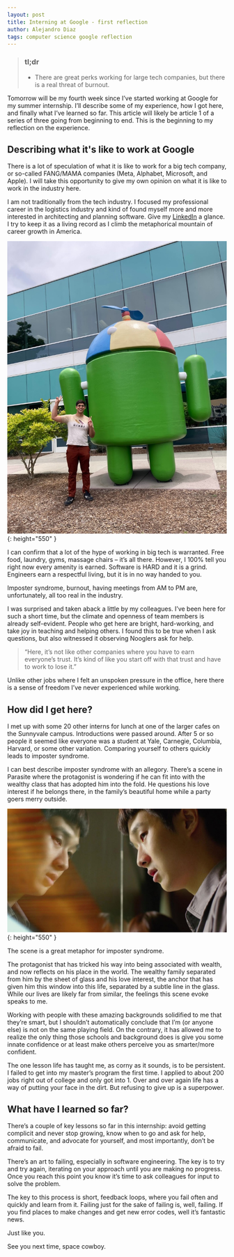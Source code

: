 ```yaml
---
layout: post
title: Interning at Google - first reflection
author: Alejandro Diaz
tags: computer science google reflection
---
```

>### tl;dr
> * There are great perks working for large tech companies, but there is a real threat of burnout. 

Tomorrow will be my fourth week since I’ve started working at Google for my summer internship. I’ll describe some of my experience, how I got here, and finally what I’ve learned so far. This article will likely be article 1 of a series of three going from beginning to end. This is the beginning to my reflection on the experience.

## Describing what it's like to work at Google
There is a lot of speculation of what it is like to work for a big tech company, or so-called FANG/MAMA companies (Meta, Alphabet, Microsoft, and Apple). I will take this opportunity to give my own opinion on what it is like to work in the industry here.

I am not traditionally from the tech industry. I focused my professional career in the logistics industry and kind of found myself more and more interested in architecting and planning software. Give my [LinkedIn](https://www.linkedin.com/in/diazjalejandro/) a glance. I try to keep it as a living record as I climb the metaphorical mountain of career growth in America.

![example image](../assets/images/20220612-interning-at-google-first-reflection/android_selfie.jpg){: height="550" }

I can confirm that a lot of the hype of working in big tech is warranted. Free food, laundry, gyms, massage chairs – it’s all there. However, I 100% tell you right now every amenity is earned. Software is HARD and it is a grind. Engineers earn a respectful living, but it is in no way handed to you.

Imposter syndrome, burnout, having meetings from AM to PM are, unfortunately, all too real in the industry.

I was surprised and taken aback a little by my colleagues. I’ve been here for such a short time, but the climate and openness of team members is already self-evident. People who get here are bright, hard-working, and take joy in teaching and helping others. I found this to be true when I ask questions, but also witnessed it observing Nooglers ask for help. 

> “Here, it’s not like other companies where you have to earn everyone’s trust. It’s kind of like you start off with that trust and have to work to lose it.” 

Unlike other jobs where I felt an unspoken pressure in the office, here there is a sense of freedom I’ve never experienced while working.

## How did I get here?
I met up with some 20 other interns for lunch at one of the larger cafes on the Sunnyvale campus. Introductions were passed around. After 5 or so people it seemed like everyone was a student at Yale, Carnegie, Columbia, Harvard, or some other variation. Comparing yourself to others quickly leads to imposter syndrome.

I can best describe imposter syndrome with an allegory. There’s a scene in Parasite where the protagonist is wondering if he can fit into with the wealthy class that has adopted him into the fold. He questions his love interest if he belongs there, in the family’s beautiful home while a party goers merry outside.

![example image](../assets/images/20220612-interning-at-google-first-reflection/parasite.jpg){: height="550" }

The scene is a great metaphor for imposter syndrome. 

The protagonist that has tricked his way into being associated with wealth, and now reflects on his place in the world. The wealthy family separated from him by the sheet of glass and his love interest, the anchor that has given him this window into this life, separated by a subtle line in the glass. While our lives are likely far from similar, the feelings this scene evoke speaks to me.

Working with people with these amazing backgrounds solidified to me that they’re smart, but I shouldn’t automatically conclude that I’m (or anyone else) is not on the same playing field. On the contrary, it has allowed me to realize the only thing those schools and background does is give you some innate confidence or at least make others perceive you as smarter/more confident.

The one lesson life has taught me, as corny as it sounds, is to be persistent. I failed to get into my master’s program the first time. I applied to about 200 jobs right out of college and only got into 1. Over and over again life has a way of putting your face in the dirt. But refusing to give up is a superpower.

## What have I learned so far?
There’s a couple of key lessons so far in this internship: avoid getting complicit and never stop growing, know when to go and ask for help, communicate, and advocate for yourself, and most importantly, don’t be afraid to fail.

There’s an art to failing, especially in software engineering. The key is to try and try again, iterating on your approach until you are making no progress. Once you reach this point you know it’s time to ask colleagues for input to solve the problem. 

The key to this process is short, feedback loops, where you fail often and quickly and learn from it. Failing just for the sake of failing is, well, failing. If you find places to make changes and get new error codes, well it’s fantastic news.

Just like you.

See you next time, space cowboy. 
